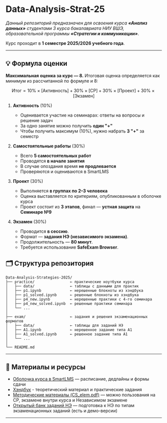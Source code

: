 # Data-Analysis-Strat-25

*Данный репозиторий предназначен для освоения курса **«Анализ данных»** студентами 3 курса бакалавриата НИУ ВШЭ, образовательной программы **«Стратегии и коммуникации»***.

Курс проходит в **1 семестре 2025/2026 учебного года**.

---

## 💡 Формула оценки

**Максимальная оценка за курс — 8.**
Итоговая оценка определяется как минимум из рассчитанной по формуле и 8:

$$
\text{Итог} = 10 \% \times [\text{Активность}] + 30 \% \times [\text{СР}] + 30 \% \times [\text{Проект}] + 30 \% \times [\text{Экзамен}]
$$

1. **Активность** (10%)
    * Оценивается участие на семинарах: ответы на вопросы и решение задач
    * За одно занятие можно получить **один "+"**
    * Чтобы получить максимум (10%), нужно набрать **3 "+"** за семестр

2. **Самостоятельные работы** (30%)
    * Всего **5 самостоятельных работ**
    * Проводятся **в начале занятия**
    * В случае опоздания время **не продлевается**
    * Проверяются и оцениваются в SmartLMS

3. **Проект** (30%)
    * Выполняется **в группах по 2–3 человека**
    * Оценка выставляется по критериям, опубликованным в оболочке курса
    * Проект состоит из **3 этапов**, финал — **устная защита** на **Семинаре №9**

4. **Экзамен** (30%)
    * Проводится **в сессию**.
    * Формат — **задания НЭ (независимого экзамена)**.
    * Продолжительность — **80 минут**.
    * Требуется использование **SafeExam Browser**.

## 🗂 Структура репозитория

```
Data-Analysis-Strategies-2025/
├── practice/                ← практические ноутбуки курса
│   ├── data/                ← таблицы с данными для практик
│   ├── p1.ipynb             ← нерешенные блокноты из хэндбука
│   ├── p1_solved.ipynb      ← решенные блокноты из хэндбука
│   ├── p4_new.ipynb         ← нерешенные практики с 4-го семинара
│   ├── p4_new_solved.ipynb  ← решенные практики семинара
│   └── ...
│
├── exam/                    ← задания и решения экзаменационных форматов
│   ├── data/                ← таблицы для заданий НЭ
│   ├── A1.ipynb             ← нерешенное задание типа A1
│   ├── A1_solved.ipynb      ← решенное задание типа A1
│   └── ...
│
└── README.md
```

---

## 📘 Материалы и ресурсы

* [Оболочка курса в SmartLMS](https://edu.hse.ru/course/view.php?id=253851) — расписание, дедлайны и формы сдачи
* [Хэндбук](https://edu.hse.ru/course/view.php?id=236211) - теоретический материал и практические задания
* [Методические материалы (CS_elem.pdf)](https://edu.hse.ru/pluginfile.php/3446727/mod_resource/content/8/CS_elem.pdf) — можно пользования на СР, экзамене внутри курса и Независимом экзамене
* [Открытый банк заданий НЭ](https://edu.hse.ru/course/view.php?id=198011) — подготовка к НЭ по типам экзаменационных заданий (есть и демо-версии)

---
